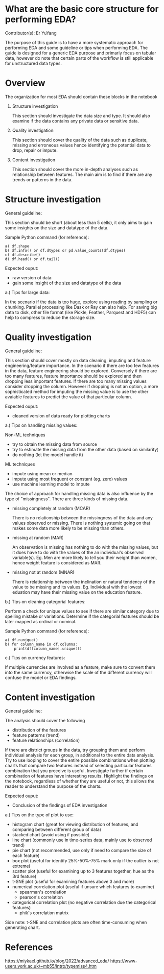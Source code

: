 # What are the basic core structure for performing EDA?

Contributor(s): Er YuYang

The purpose of this guide is to have a more systematic approach for performing EDA and some guideline or tips when performing EDA. The guide is designed for a generic EDA purpose and primarly focus on tabular data, however do note that certain parts of the workflow is still applicable for unstructured data types.

# Overview
The organization for most EDA should contain these blocks in the notebook
1. Structure investigation

    This section should investigate the data size and type. It should also examine if the data contains any private data or sensitive data.

2. Quality investigation

    This section should cover the quality of the data such as duplicate, missing and erroneous values hence identifying the potential data to drop, repair or impute.

3. Content investigation

    This section should cover the more in-depth analyses such as relationship between features. The main aim is to find if there are any trends or patterns in the data.

# Structure investigation

General guideline:

This section should be short (about less than 5 cells), it only aims to gain some insights on the size and datatype of the data. 

Sample Python command (for reference):

    a) df.shape
    b) df.info() or df.dtypes or pd.value_counts(df.dtypes)
    c) df.describe()
    d) df.head() or df.tail()

Expected ouput: 

- raw version of data
- gain some insight of the size and datatype of the data

a.) Tips for large data:

In the scenario if the data is too huge, explore using reading by sampling or chunking. Parallel processing like Dask or Ray can also help. For saving big data to disk, other file format (like Pickle, Feather, Parquest and HDF5) can help to compress to reduce the storage size.

# Quality investigation

General guideline:

This section should cover mostly on data cleaning, imputing and feature engineering/feature importance. In the scenario if there are too few features in the data, feature engineering should be explored. Conversely if there are too many features, feature importance should be explored and then dropping less important features. If there are too many missing values consider dropping the column. However if dropping is not an option, a more sophisticated method for imputing the missing value is to use the other avaiable features to predict the value of that particular column. 

Expected ouput:
- cleaned version of data ready for plotting charts

a.) Tips on handling missing values:

Non-ML techniques
- try to obtain the missing data from source
- try to estimate the missing data from the other data (based on similarity)
- do nothing (let the model handle it)

ML techniques
- impute using mean or median
- impute using most frequent or constant (eg. zero) values
- use machine learning model to impute

The choice of approach for handling missing data is also influence by the type of "missingness". There are three kinds of missing data.

- missing completely at random (MCAR)
  
  There is no relationship between the missingness of the data and any values observed or missing. There is nothing systemic going on that makes some data more likely to be missing than others.

- missing at random (MAR)

  An observation is missing has nothing to do with the missing values, but it does have to do with the values of the an individual's observed variable(s). Eg. Men are more likely to tell you their weight than women, hence weight feature is considered as MAR.

- missing not at random (MNAR)
  
  There is relationship between the inclination or natural tendency of the value to be missing and its values. Eg. Individual with the lowest eduation may have their missing value on the education feature.

b.) Tips on cleaning categorial features:

Perform a check for unique values to see if there are similar category due to spelling mistake or variations. Determine if the categorial features should be later mapped as ordinal or nominal.

Sample Python command (for reference):

    a) df.nunique()
    b) for column_name in df.columns:    
        print(df[column_name].unique())

c.) Tips on currency features:

If multiple currencies are involved as a feature, make sure to convert them into the same currency, otherwise the scale of the different currency will confuse the model or EDA findings.

# Content investigation

General guideline:

The analysis should cover the following
- distribution of the features
- feature patterns (trend)
- feature relationships (correlation)

If there are district groups in the data, try grouping them and perform individual analysis for each group, in additional to the entire data analysis. Try to use looping to cover the entire possible combinations when plotting charts that compare two features instead of selecting particular features combination that you preceive is useful. Investigate further if certain combination of features have interesting results. Highlight the findings on the notebook, regardless of whether they are useful or not, this allows the reader to understand the purpose of the charts.

Expected ouput:
- Conclusion of the findings of EDA investigation

a.) Tips on the type of plot to use:
- histogram chart (great for viewing distribution of features, and comparing between different group of data)
- stacked chart (avoid using if possible)
- line chart (commonly use in time-series data, mainly use to observed trend)
- pie chart (not recommended, use only if need to compare the size of each feature)
- box plot (useful for identify 25%-50%-75% mark only if the outlier is not extreme)
- scatter plot (useful for examining up to 3 features together, hue as the 3rd feature)
- t-SNE plot (useful for examining features above 3 and more)
- numerical correlation plot (useful if unsure which features to examine)
  - spearman's correlation
  - pearson's correlation
- categorical correlation plot (no negative correlation due the categorical features)
  - phik's correlation matrix

Side note: 
t-SNE and correlation plots are often time-consuming when generating chart. 

# References
https://miykael.github.io/blog/2022/advanced_eda/
https://www-users.york.ac.uk/~mb55/intro/typemiss4.htm
